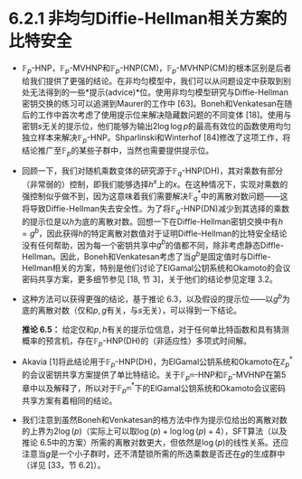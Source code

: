 # 6.2.1 非均匀Diffie-Hellman相关方案的比特安全

* $\mathbb{F}_p$-HNP，$\mathbb{F}_p$-MVHNP和$\mathbb{F}_p$-HNP(CM)，$\mathbb{F}_p$-MVHNP(CM)的根本区别是后者给我们提供了更强的结论。在非均匀模型中，我们可以从问题设定中获取到别处无法得到的一些*提示(advice)*位。使用非均匀模型研究与Diffie-Hellman密钥交换的练习可以追溯到Maurer的工作中 [63]。Boneh和Venkatesan在随后的工作中首次考虑了使用提示位来解决隐藏数问题的不同变体 [18]。使用与密钥$s$无关的提示位，他们能够为输出$2\log\log p$的最高有效位的函数使用均匀独立样本来解决$\mathbb{F}_p$-HNP。Shparlinski和Winterhof [84]修改了这项工作，将结论推广至$\mathbb{F}_p$的某些子群中，当然也需要提供提示位。

* 回顾一下，我们对随机乘数变体的研究源于$\mathbb{F}_q$-HNP(DH)，其对乘数有部分（非常弱的）控制，即我们能够选择$h^x$上的$x$。在这种情况下，实现对乘数的强控制似乎做不到，因为这意味着我们需要解决$\mathbb{F}_q^{*}$中的离散对数问题——这将导致Diffie-Hellman失去安全性。为了将$\mathbb{F}_q$-HNP(DN)减少到其选择的乘数的提示位是以$h$为底的离散对数。回想一下在Diffle-Hellman密钥交换中有$h = g^b$，因此获得$h$的特定离散对数值对于证明Diffle-Hellman的比特安全结论没有任何帮助，因为每一个密钥共享中$g^b$的值都不同，除非考虑静态Diffle-Hellman。因此，Boneh和Venkatesan考虑了当$g^b$是固定值时与Diffle-Hellman相关的方案，特别是他们讨论了ElGamal公钥系统和Okamoto的会议密码共享方案，更多细节参见 [18, 节 3]，关于他们的结论参见定理 3.2。

* 这种方法可以获得更强的结论，基于推论 6.3，以及假设的提示位——以$g^b$为底的离散对数（仅和$p,g$有关，与$s$无关），可以得到一下结论。

    **推论 6.5：** 给定仅和$p,h$有关的提示位信息，对于任何单比特函数和具有猜测概率的预言机，存在$\mathbb{F}_p$-HNP(DH)的（非适应性）多项式时间解。

* Akavia [1]将此结论用于$\mathbb{F}_p$-HNP(DH)，为ElGamal公钥系统和Okamoto在$\mathbb{Z}_p^*$的会议密钥共享方案提供了单比特结论。关于$\mathbb{F}_{p^m}$-HNP和$\mathbb{F}_p$-MVHNP在第5章中以及解释了，所以对于$\mathbb{F}_{p^m}^*$下的ElGamal公钥系统和Okamoto会议密码共享方案有着相同的结论。

* 我们注意到虽然Boneh和Venkatesan的格方法中作为提示位给出的离散对数的上界为$2\log(p)$（实际上可以取$\log(p)+\log\log(p)+4$），SFT算法（以及推论 6.5中的方案）所需的离散对数更大，但依然是$\log(p)$的线性关系。还应注意当$g$是一个小子群时，还不清楚锁所需的所选乘数是否还在$g$的生成群中（详见 [33，节 6.2]）。
